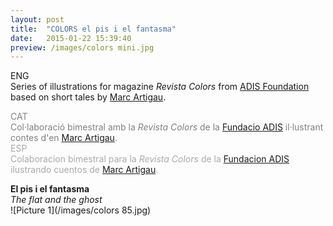 ```yaml
---
layout: post
title:  "COLORS el pis i el fantasma"
date:   2015-01-22 15:39:40
preview: /images/colors mini.jpg
---
```


ENG<br>
Series of illustrations for magazine <i> Revista Colors </i> from <a href="http://www.fundacioadis.org/">ADIS Foundation</a> based on short tales by <a href="https://twitter.com/martigau?lang=es">Marc Artigau</a>.<br>

<font color="#808080">
CAT<br>
Col·laboració bimestral amb la <i> Revista Colors </i> de la <a href="http://www.fundacioadis.org/">Fundacio ADIS</a> il·lustrant contes d'en <a href="https://twitter.com/martigau?lang=es">Marc Artigau</a>.</font><br>

<font color="#A9A9A9">
ESP<br>
Colaboracion bimestral para la <i> Revista Colors </i> de la <a href="http://www.fundacioadis.org/">Fundacion ADIS</a> ilustrando cuentos de <a href="https://twitter.com/martigau?lang=es">Marc Artigau</a>.</font><br>

<b>El pis i el fantasma</b><br>
<i> The flat and the ghost </i><br>
![Picture 1](/images/colors 85.jpg)
